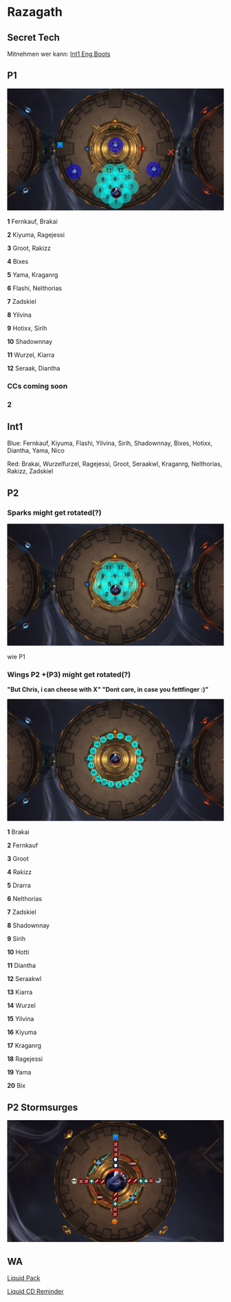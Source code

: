 # Razagath

## Secret Tech 

Mitnehmen wer kann: [Int1 Eng Boots](https://www.wowhead.com/item=172912/momentum-redistributor-boots)

## P1

![P1](/images/raziP1.png)

**1** Fernkauf, Brakai

**2** Kiyuma, Ragejessi

**3** Groot, Rakizz

**4** Bixes

**5** Yama, Kraganrg

**6** Flashi, Nelthorias

**7** Zadskiel

**8** Yilvina

**9** Hotixx, Sirih

**10** Shadownnay

**11** Wurzel, Kiarra

**12** Seraak, Diantha

### CCs coming soon


### 2

## Int1

Blue: Fernkauf, Kiyuma, Flashi, Yilvina, Sirih, Shadownnay, Bixes, Hotixx, Diantha, Yama, Nico

Red: Brakai, Wurzelfurzel, Ragejessi, Groot, Seraakwl, Kraganrg, Nelthorias, Rakizz, Zadskiel

## P2

### Sparks might get rotated(?)

![P2_Sparks](/images/6_p2sparks.png)

wie P1

### Wings P2 +(P3) might get rotated(?)

**"But Chris, i can cheese with X" "Dont care, in case you fettfinger :)"**

![P2_Wings](/images/6_p2wings.png)

**1** Brakai

**2** Fernkauf

**3** Groot

**4** Rakizz

**5** Drarra

**6** Nelthorias

**7** Zadskiel

**8** Shadownnay

**9** Sirih

**10** Hotti

**11** Diantha

**12** Seraakwl

**13** Kiarra

**14** Wurzel

**15** Yilvina

**16** Kiyuma

**17** Kraganrg

**18** Ragejessi

**19** Yama

**20** Bix

## P2 Stormsurges

![Liquid Strat](/images/6_p2stormsurge.png)


## WA

[Liquid Pack](https://wago.io/LiquidVault)

[Liquid CD Reminder](https://wago.io/cDPzpjk7w)
